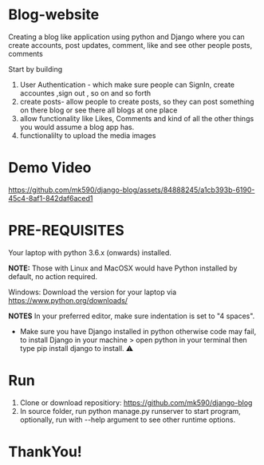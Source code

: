 
# Blog-website 

Creating a blog like application using python and Django where you can create accounts, post updates, comment, like and see other people posts, comments

Start by building

1. User Authentication - which make sure people can SignIn, create accountes ,sign out , so on and so forth
2. create posts- allow people to create posts, so they can post something on there blog or see there all blogs at one place
3. allow functionality like Likes, Comments and kind of all the other things you would assume a blog app has.
4. functionalilty to upload the media images

# Demo Video



https://github.com/mk590/django-blog/assets/84888245/a1cb393b-6190-45c4-8af1-842daf6aced1






# PRE-REQUISITES

Your laptop with python 3.6.x (onwards) installed.

**NOTE:** Those with Linux and MacOSX would have Python installed by default, no action required.

Windows: Download the version for your laptop via https://www.python.org/downloads/

**NOTES** In your preferred editor, make sure indentation is set to "4 spaces".

* Make sure you have Django installed in python otherwise code may fail, to install Django in your machine > open python in your terminal then type pip install django to install. ⚠️


# Run

1. Clone or download repositiory: https://github.com/mk590/django-blog
2. In source folder, run python manage.py runserver to start program, optionally, run with --help argument to see other runtime options.

# ThankYou!

